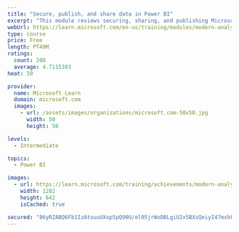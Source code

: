 ```yaml
---
title: "Secure, publish, and share data in Power BI"
excerpt: "This module reviews securing, sharing, and publishing Microsoft Power BI reports as part of Power BI service."
webUrl: https://learn.microsoft.com/en-us/training/modules/modern-analytics-publish-share/
type: course
price: Free
length: PT49M
ratings:
  count: 208
  average: 4.7115383
heat: 50

provider:
  name: Microsoft Learn
  domain: microsoft.com
  images:
    - url: /assets/images/organizations/microsoft.com-50x50.jpg
      width: 50
      height: 50

levels:
  - Intermediate

topics:
  - Power BI

images:
  - url: https://learn.microsoft.com/training/achievements/modern-analytics-publish-share-social.png
    width: 1282
    height: 642
    isCached: true

secured: "86yRZABQ6Fb1IzAtouuUXxp5pQ90U/el05jrWoDBLgiU2x5BXsQeiyI47mshF+dbphREW9lwRdblxON65Jr2eMxuLBMsRyHTFcKv4Bs7A/J3xo58c7We3QDG40WnHVkADYqrZteJ6EetPk9ZmH7DSh/sc6poAdUd0dQRh7m85A05tpfv6qLgwN3Jtw9OXd7eRU3xg31E8tdUhRh8t9Mx9Z9hUdiNr1x3I/7Cquun1ptU6/ka07UlWd693ep46tRcmFh1kUuOZTSJjSy1B1KmU0SbyeeFzxGsmoUw87CYt8zt8wlNUyw4xYz9Og+8I70aNIpLGa80TRrtc3HhyMcSNwD7avj5zG9kLzY1pkVbueF6soazf/P/VfzBU8ffKrotqPZSP6Bv6Irq4WE2iidy50vQDdcl+inmljCWuD3qK4s=;3YHXzHjtgWGyVxl6NzPMjg=="
---
```


